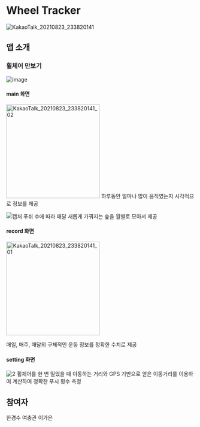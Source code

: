 # Wheel Tracker
![KakaoTalk_20210823_233820141](https://user-images.githubusercontent.com/55349655/130466710-7bfd6300-e26e-444d-918d-c8a19b330493.png)

## 앱 소개
### 휠체어 만보기
![image](https://user-images.githubusercontent.com/55349655/130468111-691bfcf0-7e38-4f04-801e-f419cc6c33da.png)

#### main 화면
<img width="250" alt="KakaoTalk_20210823_233820141_02" src="https://user-images.githubusercontent.com/55349655/130466995-6484cb1f-f0de-41a3-9a51-8c13ed6c655f.png">
하루동안 얼마나 많이 움직였는지 시각적으로 정보를 제공

![캡처](https://user-images.githubusercontent.com/55349655/130467470-52bb02ba-5703-46a0-b925-9388410fdd55.PNG)
푸쉬 수에 따라 매달 새롭게 가꿔지는 숲을 월별로 모아서 제공

#### record 화면
<img width="250" alt="KakaoTalk_20210823_233820141_01" src="https://user-images.githubusercontent.com/55349655/130466831-4760d372-c8dd-4eea-9a76-e7512ab3c332.png">

매일, 매주, 매달의 구체적인 운동 정보를 정확한 수치로 제공

#### setting 화면
![2](https://user-images.githubusercontent.com/55349655/130467954-15ba9af7-b340-4673-a6b2-ce41e7e95344.PNG)
휠체어를 한 번 밀었을 때 이동하는 거리와 GPS 기반으로 얻은 이동거리를 이용하여 계산하여 정확한 푸시 횟수 측정

## 참여자
한경수 여충관 이가은

